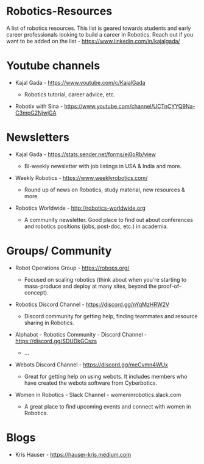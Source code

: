 # Robotics-Resources
A list of robotics resources. This list is geared towards students and early career professionals looking to build a career in Robotics. Reach out if you want to be added on the list - https://www.linkedin.com/in/kajalgada/

# Youtube channels

+ Kajal Gada - https://www.youtube.com/c/KajalGada

  + Robotics tutorial, career advice, etc.
  
+ Robotix with Sina - https://www.youtube.com/channel/UCTnCYYQ9Na-C3mpG2NjwjGA


# Newsletters

+ Kajal Gada - https://stats.sender.net/forms/ej0oRb/view

  + Bi-weekly newsletter with job listings in USA & India and more.

+ Weekly Robotics - https://www.weeklyrobotics.com/
  
  + Round up of news on Robotics, study material, new resources & more.

+ Robotics Worldwide - http://robotics-worldwide.org

  + A community newsletter. Good place to find out about conferences and robotics positions (jobs, post-doc, etc.) in academia.
  
# Groups/ Community

+ Robot Operations Group - https://robops.org/
  
  + Focused on scaling robotics (think about when you're starting to mass-produce and deploy at many sites, beyond the proof-of-concept).

+ Robotics Discord Channel - https://discord.gg/nYqMzHRW2V

  + Discord community for getting help, finding teammates and resource sharing in Robotics.

+ Alphabot - Robotics Community - Discord Channel - https://discord.gg/SDUDkGCszs

  + ...

+ Webots Discord Channel - https://discord.gg/meCvmn4WUx

  + Great for getting help on using webots. It includes members who have created the webots software from Cyberbotics.

+ Women in Robotics - Slack Channel - womeninrobotics.slack.com

  + A great place to find upcoming events and connect with women in Robotics.


# Blogs

+ Kris Hauser - https://hauser-kris.medium.com


